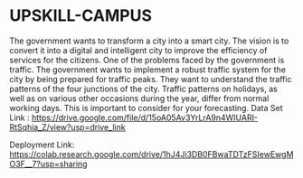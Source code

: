# UPSKILL-CAMPUS
The government wants to transform a city into a smart city. The vision is to convert it into a digital and intelligent city to improve the efficiency of services for the citizens. One of the problems faced by the government is traffic. The government wants to implement a robust traffic system for the city by being prepared for traffic peaks. They want to understand the traffic patterns of the four junctions of the city. Traffic patterns on holidays, as well as on various other occasions during the year, differ from normal working days. This is important to consider for your forecasting.
Data Set Link : https://drive.google.com/file/d/15oA05Av3YrLrA9n4WIUARI-RtSqhia_Z/view?usp=drive_link

Deployment Link: https://colab.research.google.com/drive/1hJ4Ji3DB0FBwaTDTzFSIewEwgMO3F__7?usp=sharing
